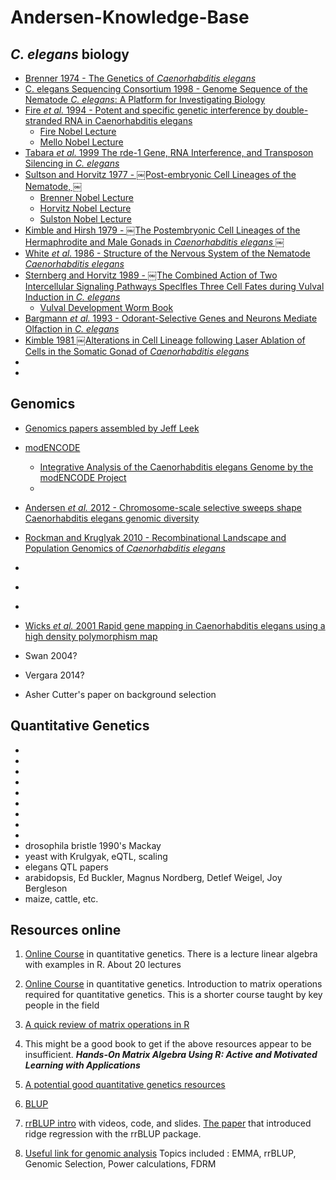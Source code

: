 # Andersen-Knowledge-Base


## _C. elegans_ biology

* [Brenner 1974 - The Genetics of _Caenorhabditis elegans_](http://www.genetics.org/content/77/1/71.full.pdf)
* [C. elegans Sequencing Consortium 1998 - Genome Sequence of the Nematode _C. elegans_: A Platform for Investigating Biology](http://www.sciencemag.org/content/282/5396/2012.full.pdf)
* [Fire *et al.* 1994 - Potent and specific genetic interference by double-stranded RNA in Caenorhabditis elegans](http://www.nature.com/nature/journal/v391/n6669/full/391806a0.html)
  * [Fire Nobel Lecture](http://www.nobelprize.org/nobel_prizes/medicine/laureates/2006/fire_lecture.pdf)
  * [Mello Nobel Lecture](http://www.nobelprize.org/nobel_prizes/medicine/laureates/2006/mello_lecture.pdf)
* [Tabara _et al._ 1999 The rde-1 Gene, RNA Interference, and Transposon Silencing in _C. elegans_](http://www.sciencedirect.com/science/article/pii/S009286740081644X)
* [Sultson and Horvitz 1977  - ￼Post-embryonic Cell Lineages of the Nematode,
￼](http://ac.els-cdn.com/0012160677901580/1-s2.0-0012160677901580-main.pdf?_tid=7108bb28-984c-11e4-aa39-00000aab0f26&acdnat=1420841660_026bd55b70f079d3b242e5e014be02ac)
  * [Brenner Nobel Lecture](http://www.nobelprize.org/nobel_prizes/medicine/laureates/2002/brenner-lecture.pdf)
  * [Horvitz Nobel Lecture](http://www.nobelprize.org/nobel_prizes/medicine/laureates/2002/horvitz-lecture.pdf)
  * [Sulston Nobel Lecture](http://www.nobelprize.org/nobel_prizes/medicine/laureates/2002/sulston-lecture.pdf)
* [Kimble and Hirsh 1979  - ￼The Postembryonic Cell Lineages of the Hermaphrodite and Male Gonads in _Caenorhabditis elegans_
￼](http://ac.els-cdn.com/0012160677901580/1-s2.0-0012160677901580-main.pdf?_tid=7108bb28-984c-11e4-aa39-00000aab0f26&acdnat=1420841660_026bd55b70f079d3b242e5e014be02ac)
* [White _et al._ 1986 - Structure of the Nervous System of the Nematode _Caenorhabditis elegans_ ](http://rstb.royalsocietypublishing.org/content/royptb/314/1165/1.full.pdf)
* [Sternberg and Horvitz 1989 - ￼The Combined Action of Two Intercellular Signaling Pathways Speclfles Three Cell Fates
during Vulval Induction in _C. elegans_](http://ac.els-cdn.com/0092867489901037/1-s2.0-0092867489901037-main.pdf?_tid=52050a12-984f-11e4-a4c7-00000aacb35f&acdnat=1420842897_20f09fd2fa888e9755201d4780a767e4)
  * [Vulval Development Worm Book ](http://www.wormbook.org/chapters/www_vulvaldev/vulvaldev.html)
* [Bargmann _et al._ 1993 - Odorant-Selective Genes and Neurons Mediate Olfaction in _C. elegans_](http://ac.els-cdn.com/009286749380053H/1-s2.0-009286749380053H-main.pdf?_tid=dea7e1b0-984f-11e4-b43b-00000aacb35d&acdnat=1420843133_9a7cd293cc1018fdd3d788e076279de7)
* [Kimble 1981 ￼Alterations in Cell Lineage following Laser Ablation of Cells in the Somatic Gonad of _Caenorhabditis elegans_ ](http://ac.els-cdn.com/0012160681901524/1-s2.0-0012160681901524-main.pdf?_tid=1a5bc780-9850-11e4-93e5-00000aacb361&acdnat=1420843233_2e7315ac3dd2931fbdb85fac8cd6427d)
* []()
* []()


## Genomics

* [Genomics papers assembled by Jeff Leek](https://github.com/jtleek/genomicspapers)
* [modENCODE](http://www.modencode.org)
  * [Integrative Analysis of the Caenorhabditis elegans Genome by the modENCODE Project
  ](http://www.sciencemag.org/content/330/6012/1775.full.)
  * []()
* [Andersen _et al._ 2012 - Chromosome-scale selective sweeps shape Caenorhabditis elegans genomic diversity](http://www.andersenlab.org/pub/2012AndersenNat%20Genet.pdf)
* [Rockman and Kruglyak 2010 - Recombinational Landscape and Population Genomics of _Caenorhabditis elegans_](http://www.plosgenetics.org/article/info%3Adoi%2F10.1371%2Fjournal.pgen.1000419#pgen-1000419-g010)
* []()
* []()
* []()



* [Wicks _et al._  2001  Rapid gene mapping in Caenorhabditis elegans using a high density polymorphism map](http://www.nature.com/ng/journal/v28/n2/full/ng0601_160.html)
* Swan 2004?
* Vergara 2014?
* Asher Cutter's paper on background selection

## Quantitative Genetics

* []()
* []()
* []()
* []()
* []()
* []()
* []()
* []()
* []()
* drosophila bristle 1990's Mackay
* yeast with Krulgyak, eQTL, scaling
* elegans QTL papers
* arabidopsis, Ed Buckler, Magnus Nordberg, Detlef Weigel, Joy Bergleson
* maize, cattle, etc.


## Resources online

1. [Online Course](http://nitro.biosci.arizona.edu/workshops/Aarhus2006/Aarhus-06.html) in quantitative genetics. There is a lecture linear algebra with examples in R. About 20 lectures

2. [Online Course](https://www.nescent.org/sites/academy/EQG_2013_Course_Materials) in quantitative genetics. Introduction to matrix operations required for quantitative genetics. This is a shorter course taught by key people in the field

3. [A quick review of matrix operations in R](http://www.johnmyleswhite.com/notebook/2009/12/16/quick-review-of-matrix-algebra-in-r/)

4. This might be a good book to get if the above resources appear to be insufficient. _**Hands-On Matrix Algebra Using R: Active and Motivated Learning with Applications**_

5. [A potential good quantitative genetics resources](http://nitro.biosci.arizona.edu/zbook/book.html)

6. [BLUP](http://nitro.biosci.arizona.edu/Nordicpdf/lecture12.pdf)

7. [rrBLUP intro](http://pbgworks.org/node/1440) with videos, code, and slides. [The paper](https://www.crops.org/publications/tpg/articles/4/3/250) that introduced ridge regression with the rrBLUP package.

8. [Useful link for genomic analysis](https://pods.iplantcollaborative.org/wiki/display/eot/Efficient+Mixed+-+Model+Association+%28EMMA%29) Topics included : EMMA, rrBLUP,
Genomic Selection, Power calculations, FDRM
